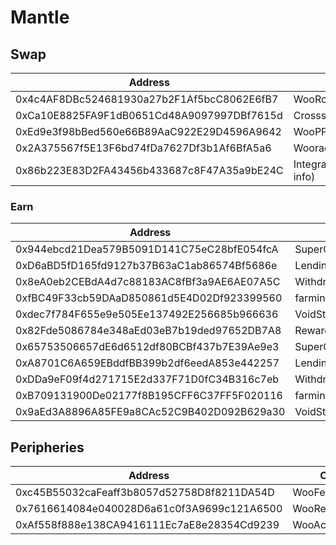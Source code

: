 # Mantle

## Swap

<table><thead><tr><th width="462">Address</th><th>Contract</th></tr></thead><tbody><tr><td>0x4c4AF8DBc524681930a27b2F1Af5bcC8062E6fB7</td><td>WooRouterV2</td></tr><tr><td>0xCa10E8825FA9F1dB0651Cd48A9097997DBf7615d</td><td>CrossswapRouterv3.1</td></tr><tr><td>0xEd9e3f98bBed560e66B89AaC922E29D4596A9642</td><td>WooPPV2</td></tr><tr><td>0x2A375567f5E13F6bd74fDa7627Df3b1Af6BfA5a6</td><td>WooracleV2.1</td></tr><tr><td>0x86b223E83D2FA43456b433687c8F47A35a9bE24C</td><td>IntegrationHelper(token info)</td></tr></tbody></table>

### Earn <a href="#earn" id="earn"></a>

| Address                                    | Contract                |
| ------------------------------------------ | ----------------------- |
| 0x944ebcd21Dea579B5091D141C75eC28bfE054fcA | SuperChargerVault\_mETH |
| 0xD6aBD5fD165fd9127b37B63aC1ab86574Bf5686e | LendingManager\_mETH    |
| 0x8eA0eb2CEBdA4d7c88183AC8fBf3a9AE6AE07A5C | WithdrawManager\_mETH   |
| 0xfBC49F33cb59DAaD850861d5E4D02Df923399560 | farmingvault\_mETH      |
| 0xdec7f784F655e9e505Ee137492E256685b966636 | VoidStrategy\_mETH      |
| 0x82Fde5086784e348aEd03eB7b19ded97652DB7A8 | RewardMasterchef        |
| 0x65753506657dE6d6512df80BCBf437b7E39Ae9e3 | SuperChargerVault\_USDT |
| 0xA8701C6A659EBddfBB399b2df6eedA853e442257 | LendingManager\_USDT    |
| 0xDDa9eF09f4d271715E2d337F71D0fC34B316c7eb | WithdrawManager\_USDT   |
| 0xB709131900De02177f8B195CFF6C37FF5F020116 | farmingvault\_USDT      |
| 0x9aEd3A8896A85FE9a8CAc52C9B402D092B629a30 | VoidStrategy\_USDT      |

## Peripheries

<table><thead><tr><th width="471">Address</th><th>Contract</th></tr></thead><tbody><tr><td>0xc45B55032caFeaff3b8057d52758D8f8211DA54D</td><td>WooFeeManager</td></tr><tr><td>0x7616614084e040028D6a61c0f3A9699c121A6500</td><td>WooRebateManager</td></tr><tr><td>0xAf558f888e138CA9416111Ec7aE8e28354Cd9239</td><td>WooAccessManager</td></tr></tbody></table>
